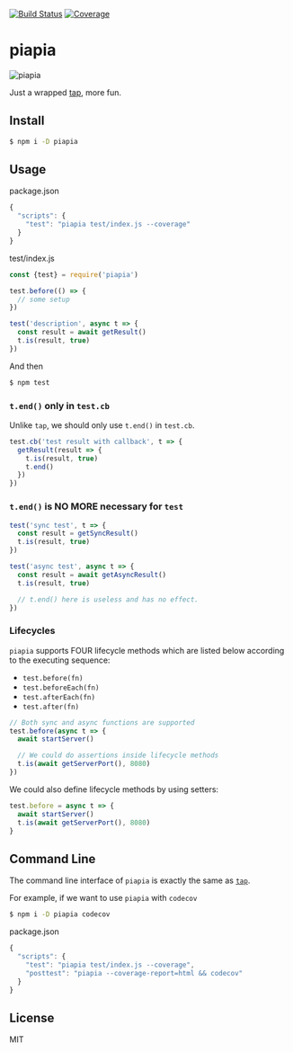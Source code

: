 [![Build Status](https://travis-ci.org/kaelzhang/node-piapia.svg?branch=master)](https://travis-ci.org/kaelzhang/node-piapia)
[![Coverage](https://codecov.io/gh/kaelzhang/node-piapia/branch/master/graph/badge.svg)](https://codecov.io/gh/kaelzhang/node-piapia)
<!-- optional appveyor tst
[![Windows Build Status](https://ci.appveyor.com/api/projects/status/github/kaelzhang/node-piapia?branch=master&svg=true)](https://ci.appveyor.com/project/kaelzhang/node-piapia)
-->
<!-- optional npm version
[![NPM version](https://badge.fury.io/js/piapia.svg)](http://badge.fury.io/js/piapia)
-->
<!-- optional npm downloads
[![npm module downloads per month](http://img.shields.io/npm/dm/piapia.svg)](https://www.npmjs.org/package/piapia)
-->
<!-- optional dependency status
[![Dependency Status](https://david-dm.org/kaelzhang/node-piapia.svg)](https://david-dm.org/kaelzhang/node-piapia)
-->

# piapia

![piapia](https://raw.githubusercontent.com/kaelzhang/node-piapia/master/piapia.gif)

Just a wrapped [tap](https://www.npmjs.com/package/tap), more fun.

## Install

```sh
$ npm i -D piapia
```

## Usage

package.json

```js
{
  "scripts": {
    "test": "piapia test/index.js --coverage"
  }
}
```

test/index.js

```js
const {test} = require('piapia')

test.before(() => {
  // some setup
})

test('description', async t => {
  const result = await getResult()
  t.is(result, true)
})
```

And then

```sh
$ npm test
```

### `t.end()` only in `test.cb`

Unlike `tap`, we should only use `t.end()` in `test.cb`.

```js
test.cb('test result with callback', t => {
  getResult(result => {
    t.is(result, true)
    t.end()
  })
})
```

### `t.end()` is NO MORE necessary for `test`

```js
test('sync test', t => {
  const result = getSyncResult()
  t.is(result, true)
})

test('async test', async t => {
  const result = await getAsyncResult()
  t.is(result, true)

  // t.end() here is useless and has no effect.
})
```

### Lifecycles

`piapia` supports FOUR lifecycle methods which are listed below according to the executing sequence:

- `test.before(fn)`
- `test.beforeEach(fn)`
- `test.afterEach(fn)`
- `test.after(fn)`

```js
// Both sync and async functions are supported
test.before(async t => {
  await startServer()

  // We could do assertions inside lifecycle methods
  t.is(await getServerPort(), 8080)
})
```

We could also define lifecycle methods by using setters:

```js
test.before = async t => {
  await startServer()
  t.is(await getServerPort(), 8080)
}
```

## Command Line

The command line interface of `piapia` is exactly the same as [`tap`](https://www.npmjs.com/package/tap).

For example, if we want to use `piapia` with `codecov`

```sh
$ npm i -D piapia codecov
```

package.json

```js
{
  "scripts": {
    "test": "piapia test/index.js --coverage",
    "posttest": "piapia --coverage-report=html && codecov"
  }
}
```

## License

MIT
